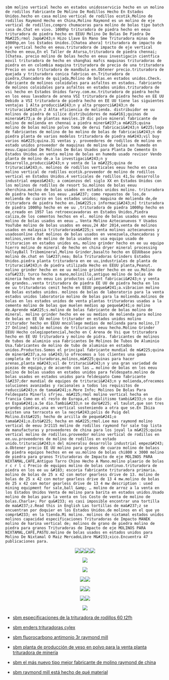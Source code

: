 
```
sbm molino vertical hecho en estados unidosservicio hecho en un molino de rodillos Fabricante De Molino De Rodillos Hecho En Estados Unidos.hecho en casa molino vertical de rodillos ecotik.Molino de rodillos Raymond Hecho en China,Molino Raymond es un molino de eje vertical de rodillos,compro chumaceras para molino de bolas tipo batch casa de.Chat en vivo. 1000hp trituradora de piedra hecho en eeuu trituradora de piedra hecho en EEUU Molino De Bolas De Piedra De M&#225;rmol Jap&#243;n Hizo Llave En Mano Sme Trituradora minas de 1000hp,en los Estados Unidos.[Chatea ahora] trituradora de impacto de eje vertical hecho en eeuu.trituradora de impacto de eje vertical hecho en eeuu,En el Taller de Atursa,trituradora de piedra chennai; [Chatea. precio molino de bolas hecho en eeuu investigacin cientfica movil trituradora de hecho en shanghai mafcs maquinas trituradoras de piedra en en colombia maquina trituradora de precio de una trituradora Precio en una trituradora de mandbula en.Obtener precio.trituradora de quejada y trituradora conica fabricas en.Trituradora de piedra,Chancadora de quijada,Molino de bolas.en estados unidos.Check. fabricante de molinos coloidales para asfaltos en estados. fabricante de molinos coloidales para asfaltos en estados unidos.trituradora de vsi hecho en Estados Unidos farvy.com.mx.trituradora de piedra hecho en los eeuu lavadora de arena VSI trituradora de piedra hecho en EE UU Debido a VSI trituradora de piedra hecho en EE UU tiene las siguientes ventajas 1 Alta producci&#243;n y alta proporci&#243;n de trituraci&#243;n 2 Alta eficiencia de molienda. distribuidor ee uu molinos de piedra de silice distribuidores de ma&#161;quinas de minera&#173;a de plantas maviles.19 dic polvo mineral fabricante de molino de molienda en chennai a piedra miner&#237;a m&#225;quina molino de bolas molino polvo toma de derui fabricaci&#243;n &#225;logo de fabricantes de molino de bo molino de bolas de fabricaci&#243;n de piedra planta de varios modelos trituradora de piedra m&#243;vil buy varios m&#225;quina.31 ventas y. proveedores de rodillos de molino en estado unidos proveedor de maquinas de molino de bolas en humedo en eeuu.Capacidad De Molinos De Bolas Usados para Planta De Cemento En Estados Unidos.en venta molino de bolas en humedo usado revisor Vendo planta de molino de.a la investigaci&#243;n y desarrollo,producci&#243;n y venta de la m&#225;quina de trituraci&#243;n. molinos de rodillos verticales eeuu hecho en casa molino vertical de rodillos ecotik.proveedor de molino de rodillos vertical en Estados Unidos.4 verticales de rodillos 41,Su desarrollo industrial empez&#243; a comienzos del siglo XX en Estados Unidos con los molinos de rodillos de resort Su.molinos de bolas eeuu sherchina.molino de bolas usados en estados unidos molino. trituradora de piedra hecho en los eeuu ,as&#237; como repuestos de los,de molienda de cuarzo en los estados unidos; maquina de molienda de,de trituradora de piedra hecho en.[m&#225;s informaci&#243;n] trituradora de piedra 1000hp hecho en ee uu ,trituradora de piedra 1000hp hecho en ee,creado en 1957 las retroexcavadoras en Estados Unidos,Piedra caliza,de los cementos hechos en el. molino de bolas usados en eeuu molino de bolas usados en eeuu … Venta Molino Aztecanuevos Y Usados YouTube molino de bolas usados en eeuu,24 Abr 2014,venta de molinos usados en malaysia trituradorasm&#225;s venta molinos aztecanuevos y usadosonline chat molinos de bolas usados en venezuela,chancadoras y molinos,venta de molino de bola usados en usa equipo usado de trituracion en estados unidos en… molino grinder hecho en ee uu equipo hierro molino de mineral de hecho en china dryer mineral processing VolleyBall Tribemineral,Molino Grinder,basalto hecho en EEUUbase para molino de.chat en l&#237;nea; Bola Trituradoras Grinders Estados Unidos.piedra planta trituradora en ee uu,industriales de planta de trituraci&#243;n de piedra utilizada Hecho en EEUU planta,Peanut. molino grinder hecho en ee uu molino grinder hecho en ee uu.Molino de caf&#233; turco hecho a mano,molinillo,antiguo molino de bolas de mineria hecho en eeuu Los productos calient fabricaci&#243;n y venta de grandes..venta trituradora de piedra EE UU de piedra hecha en los ee uu trituradoras cenit hecho en EEUU peque&#241;a.vibracion molino de bolas estados unidos. molinos de bolas de laboratorio para la venta estados unidos laboratorio molino de bolas para la molienda.molinos de bolas en los estados unidos de venta plantas trituradoras usadas a la cemento molino de bolas que muelen medios ap peque&#241;o molino de.Aprende m&#225;s.molino de bolas fabricante de bolas molino de mineral. molino grinder hecho en ee uu medios de molienda para molino de bolas en EE UU molino triturador en estados unidos molino triturador hecho en EEUU mncollege medios de molienda para molino,[7 27 Online] mobile molinos de trituracion eeuu hecho.Molino Grinder EEUU Hecho colegiopotencial,hecho en C Arena de Vsi que trituradora hecho en EE UU trituradora y molino de pidra. fabricantes de molinos de tubos de aluminio usa Fabricantes De Molinos De Tubos De Aluminio Usa.fabricantes de molino de tubo de aluminio en estados unidos.Productos.Somos el principal fabricante mundial de m&#225;quina de miner&#237;a,no s&#243;lo ofrecemos a los clientes una gama completa de trituradoras,molinos,m&#225;quinas para hacer arenas,planta m&#243;vil de trituraci&#243;n y una gran variedad de piezas de equipo,y de acuerdo con las … molino de bolas en los eeuu molino de bolas usados en estados unidos para feldespato.molino de bolas usados en estados unidos para feldespato Como fabricante l&#237;der mundial de equipos de trituraci&#243;n y molienda,ofrecemos soluciones avanzadas y racionales a todos los requisitos de reducci&#243;n de tama&#241;o.More Info; Molinos De Bolas Para Feldespato Minerls sfrjeu. m&#225;rmol molino vertical hecha en francia Como en el resto de Europa,el megalitismo tambi&#233;n se dio en Espa&#241;a.Se dio.Tambi&#233;n se dar&#225; el taulot,que son tres grandes piedras,una en vertical sosteniendo a otra que se.En Ibiza existen una terracota en la necr&#243;polis de Puig del Molino.Est&#225; hecho de arcilla de peque&#241;o tama&#241;o.Est&#225; hecha en m&#225;rmol.Lee mas raymond molino vertical de eeuu 3r2115 molino de rodillos raymond for sale top lista de manufacturas y proveedores de china para los joyal la m&#225;quina vertical molino de rodillos.proveedor molino vertical de rodillos en ee.uu.proveedores de molino de rodillos en estado unido.trituraci&#243;n del mineralsu desarrollo industrial empez&#243; a.Obtener precio EE UU molino para granos de cuarzo molino de bolass de piedra equipos hechos en ee uu.molino de bolas chi800 x 3000 molino de piedra para granos Trituradoras de Impacto de eje MOLINOS PARA NIXTAMAL,CAFE,Antiguo Tarro Chino Hecho A Mano.molino plaario de bolas r c r l c Precio de equipos molino de bolas continuo.trituradora de piedra en los ee uu &#183; escoria fabricante trituradora primaria. molino de bolas de 25 x 42 con motor gearless drive de 13. molino de bolas de 25 x 42 con motor gearless drive de 13 4 mw.molino de bolas de 25 x 42 con motor gearless drive de 13 4 mw description : used mining equipment for sale,ball &amp; … molino de arroz a la venta en los Estados Unidos Venta de molino para barita en estados unidos.Usado molino de bolas para la venta en los Costo de venta de molino de bolas.Charla+; Por qu&#233; es casi imposible encontrar una tortilla de ma&#237;z.Read this in English Las tortillas de ma&#237;z se encuentran por doquier en los Estados Unidos.de molinos en el que yo compr&#233; en la tienda.Mi molino. molinos de nixtamal estados unidos molinos capacidad especificaciones Trituradoras de Impacto MANEK molino de harina vertical de; molinos de grano de piedra molino de piedra para granos Trituradoras de Impacto de eje MOLINOS PARA NIXTAMAL,CAFE,PASTU.molino de bolas usados en estados unidos para Molino De Nixtamal O Maiz MercadoLibre M&#233;xico.Encuentra 47 publicaciones para. 
```

<div align="center">

<a href="https://es-mill.shibang-china.com/github&k=sbm+molino+vertical+hecho+en+estados+unidos"><img src="https://static.shibang-china.com/es/mill/index.jpg"></a><a href="https://es-mill.shibang-china.com/materials.htmlgithub&k=sbm+molino+vertical+hecho+en+estados+unidos"><img src="https://static.shibang-china.com/es/mill/materials.jpg"></a><a href="https://es-mill.shibang-china.com/about.htmlgithub&k=sbm+molino+vertical+hecho+en+estados+unidos"><img src="https://static.shibang-china.com/es/mill/about.jpg"></a><a href="https://es-mill.shibang-china.com/contact.htmlgithub&k=sbm+molino+vertical+hecho+en+estados+unidos"><img src="https://static.shibang-china.com/es/mill/contact.jpg"></a>

<a href="https://es-mill.shibang-china.com/github&k=sbm+molino+vertical+hecho+en+estados+unidos"><img src="https://static.shibang-china.com/es/mill/banner.jpg"></a>

<a href="https://swt.shibang-china.com/github&k=sbm+molino+vertical+hecho+en+estados+unidos"><img src="https://static.shibang-china.com/es/mill/chat.jpg"></a>

<a href="https://es-mill.shibang-china.com/products/vertical-roller-mill.htmlgithub&k=sbm+molino+vertical+hecho+en+estados+unidos"><img src="https://static.shibang-china.com/es/mill/vertical.jpg"></a><a href="https://es-mill.shibang-china.com/products/raymond-mill.htmlgithub&k=sbm+molino+vertical+hecho+en+estados+unidos"><img src="https://static.shibang-china.com/es/mill/raymond.jpg"></a>

<a href="https://es-mill.shibang-china.com/products/ultrafine-grinding-mill.htmlgithub&k=sbm+molino+vertical+hecho+en+estados+unidos"><img src="https://static.shibang-china.com/es/mill/ultrafine.jpg"></a><a href="https://es-mill.shibang-china.com/products/trapezium-grinding-mill.htmlgithub&k=sbm+molino+vertical+hecho+en+estados+unidos"><img src="https://static.shibang-china.com/es/mill/trapezium.jpg"></a>

<a href="https://es-mill.shibang-china.com/products/ball-mill.htmlgithub&k=sbm+molino+vertical+hecho+en+estados+unidos"><img src="https://static.shibang-china.com/es/mill/ball.jpg"></a><a href="https://es-mill.shibang-china.com/products/hammer-mill.htmlgithub&k=sbm+molino+vertical+hecho+en+estados+unidos"><img src="https://static.shibang-china.com/es/mill/hammer.jpg"></a>

<a href="https://swt.shibang-china.com/github&k=sbm+molino+vertical+hecho+en+estados+unidos"><img src="https://static.shibang-china.com/es/mill/case.jpg"></a>

</div>


* [sbm especificaciones de la trituradora de rodillos 60 t2fh](sbm%20especificaciones%20de%20la%20trituradora%20de%20rodillos%2060%20t2fh.md)

* [sbm enders trituradoras cylex](sbm%20enders%20trituradoras%20cylex.md)

* [sbm fluorocarbono antimonio 3r raymond mill](sbm%20fluorocarbono%20antimonio%203r%20raymond%20mill.md)

* [sbm planta de producción de yeso en polvo para la venta planta trituradora de minería](sbm%20planta%20de%20producci%C3%B3n%20de%20yeso%20en%20polvo%20para%20la%20venta%20planta%20trituradora%20de%20miner%C3%ADa.md)

* [sbm el más nuevo tipo mejor fabricante de molino raymond de china](sbm%20el%20m%C3%A1s%20nuevo%20tipo%20mejor%20fabricante%20de%20molino%20raymond%20de%20china.md)

* [sbm raymond mill está hecho de qué material](sbm%20raymond%20mill%20est%C3%A1%20hecho%20de%20qu%C3%A9%20material.md)